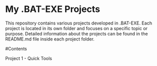 # My .BAT-EXE Projects
This repository contains various projects developed in .BAT-EXE.
Each project is located in its own folder and focuses on a specific topic or purpose.
Detailed information about the projects can be found in the README.md file inside each project folder.

#Contents

Project 1 - Quick Tools
